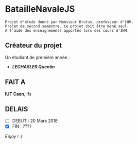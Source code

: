 # BatailleNavaleJS
    Projet d'étude donné par Monsieur Brutus, professeur d'IHM. 
    Projet de second semestre. Ce projet doit être mené seul. 
    A l'aide des enseignements apportés lors des cours d'IHM.

## Créateur du projet

Un étudiant de première année :
- ***LECHASLES Quentin*** 


## FAIT A  
**IUT Caen**, Ifs

## DELAIS
- [ ] DEBUT    :   20 Mars 2018
- [x] FIN      :   ????

*Enjoy ! :)*
